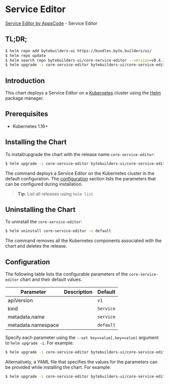 # Service Editor

[Service Editor by AppsCode](https://byte.builders) - Service Editor

## TL;DR;

```bash
$ helm repo add bytebuilders-ui https://bundles.byte.builders/ui/
$ helm repo update
$ helm search repo bytebuilders-ui/core-service-editor --version=v0.4.18
$ helm upgrade -i core-service-editor bytebuilders-ui/core-service-editor -n default --create-namespace --version=v0.4.18
```

## Introduction

This chart deploys a Service Editor on a [Kubernetes](http://kubernetes.io) cluster using the [Helm](https://helm.sh) package manager.

## Prerequisites

- Kubernetes 1.16+

## Installing the Chart

To install/upgrade the chart with the release name `core-service-editor`:

```bash
$ helm upgrade -i core-service-editor bytebuilders-ui/core-service-editor -n default --create-namespace --version=v0.4.18
```

The command deploys a Service Editor on the Kubernetes cluster in the default configuration. The [configuration](#configuration) section lists the parameters that can be configured during installation.

> **Tip**: List all releases using `helm list`

## Uninstalling the Chart

To uninstall the `core-service-editor`:

```bash
$ helm uninstall core-service-editor -n default
```

The command removes all the Kubernetes components associated with the chart and deletes the release.

## Configuration

The following table lists the configurable parameters of the `core-service-editor` chart and their default values.

|     Parameter      | Description |       Default        |
|--------------------|-------------|----------------------|
| apiVersion         |             | <code>v1</code>      |
| kind               |             | <code>Service</code> |
| metadata.name      |             | <code>service</code> |
| metadata.namespace |             | <code>default</code> |


Specify each parameter using the `--set key=value[,key=value]` argument to `helm upgrade -i`. For example:

```bash
$ helm upgrade -i core-service-editor bytebuilders-ui/core-service-editor -n default --create-namespace --version=v0.4.18 --set apiVersion=v1
```

Alternatively, a YAML file that specifies the values for the parameters can be provided while
installing the chart. For example:

```bash
$ helm upgrade -i core-service-editor bytebuilders-ui/core-service-editor -n default --create-namespace --version=v0.4.18 --values values.yaml
```
